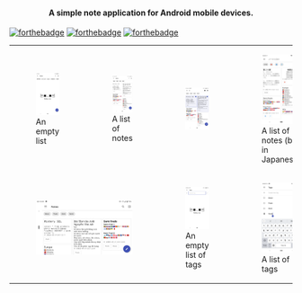 <h4 align="center">A simple note application for Android mobile devices.</h4>

[![forthebadge](https://forthebadge.com/images/badges/built-for-android.svg)](https://forthebadge.com)
[![forthebadge](https://forthebadge.com/images/badges/contains-tasty-spaghetti-code.svg)](https://forthebadge.com)
[![forthebadge](https://forthebadge.com/images/badges/powered-by-coffee.svg)](https://forthebadge.com)

<table width="100%">
    <tr>
       <td width="25%"> 
            <figure> 
                <img src="app/src/main/res/drawable/notes_fragment_no_note.png"/>
                <figcaption>An empty list</figcaption> 
            </figure>
       </td>  
       <td width="25%"> 
            <figure> 
                <img src="app/src/main/res/drawable/notes_fragment.png"/>
                <figcaption>A list of notes</figcaption> 
            </figure>
       </td> 
       <td width="25%"> 
            <figure> 
                <img src="app/src/main/res/drawable/notes_fragment_multi_selection.png"/>
                <figcaption></figcaption> 
            </figure>
       </td> 
       <td width="25%"> 
            <figure> 
                <img src="app/src/main/res/drawable/notes_fragment_ja.png"/>
                <figcaption>A list of notes (but in Japanese)</figcaption> 
            </figure>
       </td>
    </tr>
    <tr>
        <td width="50%" colspan="2"> 
            <figure> 
                <img src="app/src/main/res/drawable/notes_fragment_horizontal.png"/>
                <figcaption></figcaption> 
            </figure>
        </td>
        <td width="25%"> 
            <figure> 
                <img src="app/src/main/res/drawable/tags_fragment_no_tags.png"/>
                <figcaption>An empty list of tags</figcaption> 
            </figure>
        </td>
        <td width="25%"> 
            <figure> 
                <img src="app/src/main/res/drawable/tags_fragment.png"/>
                <figcaption>A list of tags</figcaption> 
            </figure>
        </td>
    </tr>
</table>
